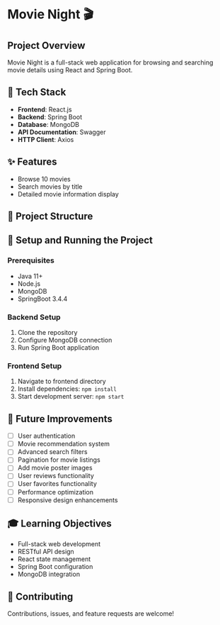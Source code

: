 
# Movie Night 🎬

## Project Overview

Movie Night is a full-stack web application for browsing and searching movie details using React and Spring Boot.

## 🔧 Tech Stack

- **Frontend**: React.js
- **Backend**: Spring Boot
- **Database**: MongoDB
- **API Documentation**: Swagger
- **HTTP Client**: Axios

## ✨ Features

- Browse 10 movies
- Search movies by title
- Detailed movie information display

## 📂 Project Structure


## 🚀 Setup and Running the Project

### Prerequisites
- Java 11+
- Node.js
- MongoDB
- SpringBoot 3.4.4

### Backend Setup
1. Clone the repository
2. Configure MongoDB connection
3. Run Spring Boot application

### Frontend Setup
1. Navigate to frontend directory
2. Install dependencies: `npm install`
3. Start development server: `npm start`

## 🔮 Future Improvements

- [ ] User authentication
- [ ] Movie recommendation system
- [ ] Advanced search filters
- [ ] Pagination for movie listings
- [ ] Add movie poster images
- [ ] User reviews functionality
- [ ] User favorites functionality
- [ ] Performance optimization
- [ ] Responsive design enhancements

## 🎓 Learning Objectives

- Full-stack web development
- RESTful API design
- React state management
- Spring Boot configuration
- MongoDB integration

## 🤝 Contributing

Contributions, issues, and feature requests are welcome!

